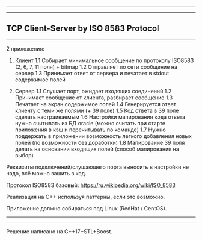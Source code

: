 -------------------------------------------------------------
-------------------------------------------------------------
TCP Client-Server by ISO 8583 Protocol
-------------------------------------------------------------
-------------------------------------------------------------

2 приложения:

1. Клиент
    1.1 Собирает минимальное сообщение по протоколу ISO8583 (2, 6, 7, 11 поля) + bitmap
    1.2 Отправляет по сети сообщение на сервер
    1.3 Принимает ответ от сервера и печатает в stdout содержимое полей
 
2. Сервер
   1.1 Слушает порт, ожидает входящих соединений
   1.2 Принимает сообщение от клиента, разбирает сообщение
   1.3 Печатает на экран содержимое полей
   1.4 Генерируется ответ клиенту с теми же полями (+ 39 поле)
   1.5 Код ответа в 39 поле сделать настраиваемым
   1.6 Настройки мапирования кода ответа нужно считывать из БД oracle (можно считать при старте приложения в кэш и перечитывать по команде)
   1.7 Нужно поддержать в приложении возможность легкого добавления новых полей (по возможности без доработки)
   1.8 Мапирование 39 поля делать на основании входящих полей (способ мапирования на выбор)
 
 
Реквизиты подключений/слушающего порта выносить в настройки не надо, всё можно зашить в код.

Протокол ISO8583 базовый: https://ru.wikipedia.org/wiki/ISO_8583  

Реализация на C++  используя паттерны, если это возможно.

Приложение должно собираться под Linux (RedHat / CentOS).


-------------------------------------------------------------
-------------------------------------------------------------

Решение написано на С++17+STL+Boost.



